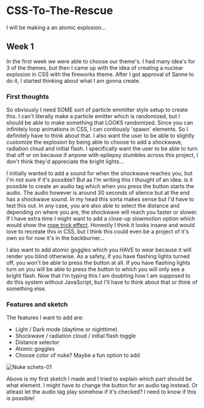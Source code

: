 # CSS-To-The-Rescue
I will be making a an atomic explosion...

## Week 1
In the first week we were able to choose our theme's. I had many idea's for 3 of the themes, but then I came up with the idea of creating a nuclear explosion in CSS with the fireworks theme. After I got approval of Sanne to do it, I started thinking about what I am gonna create.

### First thoughts
So obviously I need SOME sort of particle emmitter style setup to create this. I can't literally make a particle emitter which is randomized, but I should be able to make something that LOOKS randomized. Since you can infinitely loop animations in CSS, I can contiously 'spawn' elements. So I definitely have to think about that. I also want the user to be able to slightly customize the explosion by being able to choose to add a shockwave, radiation cloud and initial flash. I specifically want the user to be able to turn that off or on because if anyone with epilepsy stumbles across this project, I don't think they'd appreciate the bright lights... 

I initially wanted to add a sound for when the shockwave reaches you, but I'm not sure if it's possible? But as I'm writing this I thought of an idea: is it possible to create an audio tag which when you press the button starts the audio. The audio however is around 30 seconds of silence but at the end has a shockwave sound. In my head this sorta makes sense but I'd have to test this out. In any case, you are also able to select the distance and depending on where you are, the shockwave will reach you faster or slower. If I have extra time I might want to add a close-up slowmotion option which would show the <a href="https://www.youtube.com/watch?v=A9S3MUxH680">rope trick effect</a>. Honestly I think it looks insane and would love to recreate this in CSS, but I think this could even be a project of it's own so for now it's in the backburner...

I also want to add atomic goggles which you HAVE to wear because it will render you blind otherwise. As a safety, if you have flashing lights turned off, you won't be able to press the button at all. If you have flashing lights turn on you will be able to press the button to which you will only see a bright flash. Now that I'm typing this I am doubting how I am supposed to do this system without JavaScript, but I'll have to think about that or think of something else.

### Features and sketch
The features I want to add are:
- Light / Dark mode (daytime or nighttime)
- Shockwave / radiation cloud / initial flash toggle
- Distance selector
- Atomic goggles
- Choose color of nuke? Maybe a fun option to add

![Nuke schets-01](https://github.com/spacejump3/CSS-To-The-Rescue/assets/112871518/aa469821-f5ac-4662-95e9-2b91e3b3361b)

Above is my first sketch I made and I tried to explain which part should be what element. I might have to change the button for an audio tag instead. Or atleast let the audio tag play somehow if it's checked? I need to know if this is possible!
